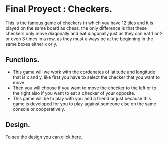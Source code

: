 # Final Proyect : Checkers.
This is the famous game of checkers in which you have 12 tiles and it is played on the same board as chess, the only difference is that these checkers only move diagonally and eat diagonally just as they can eat 1 or 2 or even 3 times in a row, as they must always be at the beginning in the same boxes either x or y.

## Functions.
- This game will we work with the cordenates of latitude and longitude that is x and y, like first you have to select the checker that you want to move.
- Then you will choose if you want to move the checker to the left or to the right also if you want to eat a checker of your opposite.
- This game will be to play with you and a friend or just because this game is developed for you to play against someone else on the same console or cooperatively.

## Design.
To see the design you can click [here.](https://github.com/Pach0411/C/blob/main/Homework/Finalproyect/185874433_322275179310338_4890635374627291553_n.jpg "here.")

